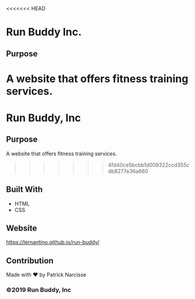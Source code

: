 <<<<<<< HEAD
# Run Buddy Inc.

## Purpose

A website that offers fitness training services.
=======
# Run Buddy, Inc

## Purpose
A website that offers fitness training services. 
>>>>>>> 4fd40ce5bcbb1d009322ccd355cdb8277e36a660

## Built With

- HTML
- CSS

## Website

https://lernantino.github.io/run-buddy/

## Contribution

Made with ❤️ by Patrick Narcisse

### ©️2019 Run Buddy, Inc
